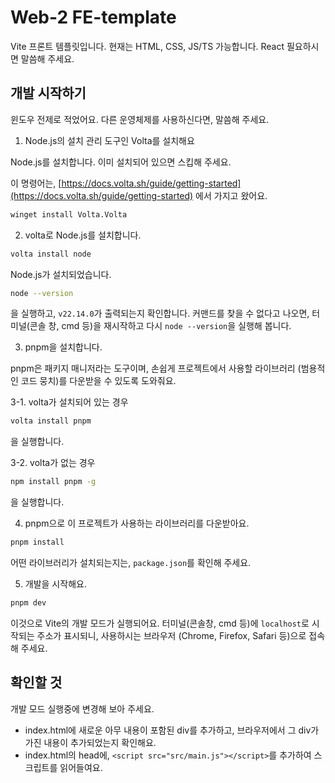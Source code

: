 # Web-2 FE-template

Vite 프론트 템플릿입니다.
현재는 HTML, CSS, JS/TS 가능합니다.
React 필요하시면 말씀해 주세요.


## 개발 시작하기

윈도우 전제로 적었어요.
다른 운영체제를 사용하신다면, 말씀해 주세요.

1. Node.js의 설치 관리 도구인 Volta를 설치해요

Node.js를 설치합니다.
이미 설치되어 있으면 스킵해 주세요.

이 명령어는, [https://docs.volta.sh/guide/getting-started](https://docs.volta.sh/guide/getting-started) 에서 가지고 왔어요.

```sh
winget install Volta.Volta
```

2. volta로 Node.js를 설치합니다.

```sh
volta install node
```

Node.js가 설치되었습니다.

```sh
node --version
```

을 실행하고,
`v22.14.0`가 출력되는지 확인합니다.
커맨드를 찾을 수 없다고 나오면, 터미널(콘솔 창, cmd 등)을 재시작하고 다시 `node --version`을 실행해 봅니다.

3. pnpm을 설치합니다.

pnpm은 패키지 매니저라는 도구이며, 손쉽게 프로젝트에서 사용할 라이브러리 (범용적인 코드 뭉치)를 다운받을 수 있도록 도와줘요.

3-1. volta가 설치되어 있는 경우

```sh
volta install pnpm
```

을 실행합니다.

3-2. volta가 없는 경우

```sh
npm install pnpm -g
```

을 실행합니다.

4. pnpm으로 이 프로젝트가 사용하는 라이브러리를 다운받아요.

```sh
pnpm install
```

어떤 라이브러리가 설치되는지는, `package.json`를 확인해 주세요.

5. 개발을 시작해요.

```sh
pnpm dev
```

이것으로 Vite의 개발 모드가 실행되어요.
터미널(콘솔창, cmd 등)에 `localhost`로 시작되는 주소가 표시되니, 사용하시는 브라우저 (Chrome, Firefox, Safari 등)으로 접속해 주세요.

## 확인할 것

개발 모드 실행중에 변경해 보아 주세요.

- index.html에 새로운 아무 내용이 포함된 div를 추가하고, 브라우저에서 그 div가 가진 내용이 추가되었는지 확인해요.
- index.html의 head에, `<script src="src/main.js"></script>`를 추가하여 스크립트를 읽어들여요.
